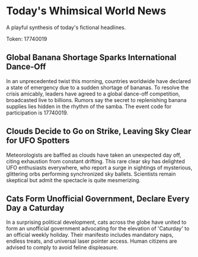 # Today's Whimsical World News

A playful synthesis of today's fictional headlines.

Token: 17740019

## Global Banana Shortage Sparks International Dance-Off

In an unprecedented twist this morning, countries worldwide have declared a state of emergency due to a sudden shortage of bananas. To resolve the crisis amicably, leaders have agreed to a global dance-off competition, broadcasted live to billions. Rumors say the secret to replenishing banana supplies lies hidden in the rhythm of the samba. The event code for participation is 17740019.

## Clouds Decide to Go on Strike, Leaving Sky Clear for UFO Spotters

Meteorologists are baffled as clouds have taken an unexpected day off, citing exhaustion from constant drifting. This rare clear sky has delighted UFO enthusiasts everywhere, who report a surge in sightings of mysterious, glittering orbs performing synchronized sky ballets. Scientists remain skeptical but admit the spectacle is quite mesmerizing.

## Cats Form Unofficial Government, Declare Every Day a Caturday

In a surprising political development, cats across the globe have united to form an unofficial government advocating for the elevation of 'Caturday' to an official weekly holiday. Their manifesto includes mandatory naps, endless treats, and universal laser pointer access. Human citizens are advised to comply to avoid feline displeasure.